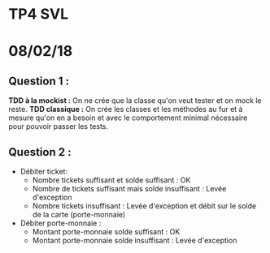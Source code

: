 # TP4 SVL
# 08/02/18

## Question 1 :
  **TDD à la mockist :** On ne crée que la classe qu'on veut tester et on mock le reste.
  **TDD classique :** On crée les classes et les méthodes au fur et à mesure qu'on en a besoin et avec le comportement minimal nécessaire pour pouvoir passer les tests.

## Question 2 :
  - Débiter ticket:
      - Nombre tickets suffisant et solde suffisant : OK
      - Nombre de tickets suffisant mais solde insuffisant : Levée d'exception
      - Nombre tickets insuffisant : Levée d'exception et débit sur le solde de la carte (porte-monnaie)
  - Débiter porte-monnaie :
      - Montant porte-monnaie solde suffisant : OK
      - Montant porte-monnaie solde insuffisant : Levée d'exception
